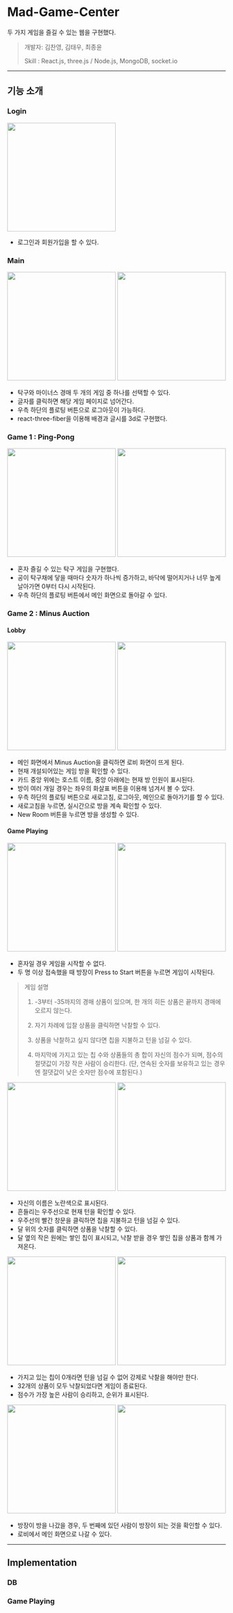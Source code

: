 # Mad-Game-Center
두 가지 게임을 즐길 수 있는 웹을 구현했다.

> 개발자: 김찬영, 김태우, 최종윤
>
> Skill : React.js, three.js / Node.js, MongoDB, socket.io

---

## 기능 소개

### Login

<img src="./source/login.gif" height="250">

+ 로그인과 회원가입을 할 수 있다.



### Main

<img src="./source/main.gif" height="250"> <img src="./source/logout.gif" height="250">

+ 탁구와 마이너스 경매 두 개의 게임 중 하나를 선택할 수 있다.
+ 글자를 클릭하면 해당 게임 페이지로 넘어간다.
+ 우측 하단의 플로팅 버튼으로 로그아웃이 가능하다.
+ react-three-fiber을 이용해 배경과 글시를 3d로 구현했다.


### Game 1 : Ping-Pong

<img src="./source/pingpong1.gif" height="250"> <img src="./source/pingpong2.gif" height="250">

+ 혼자 즐길 수 있는 탁구 게임을 구현했다.
+ 공이 탁구채에 닿을 때마다 숫자가 하나씩 증가하고, 바닥에 떨어지거나 너무 높게 날아가면 0부터 다시 시작된다.
+ 우측 하단의 플로팅 버튼에서 메인 화면으로 돌아갈 수 있다.

### Game 2 : Minus Auction

#### Lobby

<img src="./source/lobby1.gif" height="250"> <img src="./source/lobby2.gif" height="250">

+ 메인 화면에서 Minus Auction을 클릭하면 로비 화면이 뜨게 된다.
+ 현재 개설되어있는 게임 방을 확인할 수 있다.
+ 카드 중앙 위에는 호스트 이름, 중앙 아래에는 현재 방 인원이 표시된다.
+ 방이 여러 개일 경우는 좌우의 화살표 버튼을 이용해 넘겨서 볼 수 있다.
+ 우측 하단의 플로팅 버튼으로 새로고침, 로그아웃, 메인으로 돌아가기를 할 수 있다.
+ 새로고침을 누르면, 실시간으로 방을 계속 확인할 수 있다.
+ New Room 버튼을 누르면 방을 생성할 수 있다.

#### Game Playing

<img src="./source/start_alone.gif" height="250"> <img src="./source/game_start.gif" height="250">

+ 혼자일 경우 게임을 시작할 수 없다.
+ 두 명 이상 접속했을 때 방장이 Press to Start 버튼을 누르면 게임이 시작된다.

> 게임 설명
>  
> 1. -3부터 -35까지의 경매 상품이 있으며, 한 개의 히든 상품은 끝까지 경매에 오르지 않는다.
> 
> 2. 자기 차례에 입찰 상품을 클릭하면 낙찰할 수 있다.
> 
> 3. 상품을 낙찰하고 싶지 않다면 칩을 지불하고 턴을 넘길 수 있다.
> 
> 4. 마지막에 가지고 있는 칩 수와 상품들의 총 합이 자신의 점수가 되며, 점수의 절댓값이 가장 작은 사람이 승리한다. 
> (단, 연속된 숫자를 보유하고 있는 경우엔 절댓값이 낮은 숫자만 점수에 포함된다.)

<img src="./source/turn.gif" height="250"> <img src="./source/chip.gif" height="250">

+ 자신의 이름은 노란색으로 표시된다.
+ 흔들리는 우주선으로 현재 턴을 확인할 수 있다.
+ 우주선의 빨간 창문을 클릭하면 칩을 지불하고 턴을 넘길 수 있다.
+ 달 위의 숫자를 클릭하면 상품을 낙찰할 수 있다. 
+ 달 옆의 작은 원에는 쌓인 칩이 표시되고, 낙찰 받을 경우 쌓인 칩을 상품과 함께 가져온다.

<img src="./source/chip_zero.gif" height="250"> <img src="./source/game_finish.gif" height="250">

+ 가지고 있는 칩이 0개라면 턴을 넘길 수 없어 강제로 낙찰을 해야만 한다.
+ 32개의 상품이 모두 낙찰되었다면 게임이 종료된다.
+ 점수가 가장 높은 사람이 승리하고, 순위가 표시된다.

<img src="./source/exit.gif" height="250"> <img src="./source/lobby_back.gif" height="250">

+ 방장이 방을 나갔을 경우, 두 번째에 있던 사람이 방장이 되는 것을 확인할 수 있다.
+ 로비에서 메인 화면으로 나갈 수 있다.

---

## Implementation



### DB

### Game Playing

